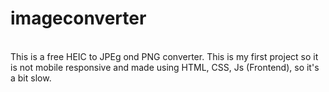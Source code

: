 # imageconverter
<br>
This is a free HEIC to JPEg ond PNG converter. This is my first project so it is not mobile responsive and made using HTML, CSS, Js (Frontend), so it's a  bit slow.
